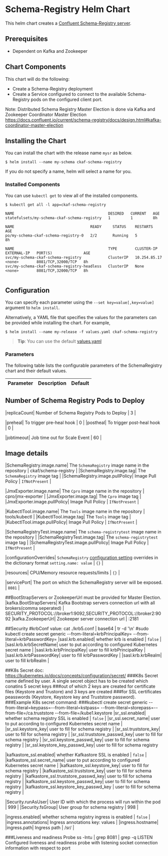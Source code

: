 # Schema-Registry Helm Chart
This helm chart creates a [Confluent Schema-Registry server](https://github.com/confluentinc/schema-registry).

## Prerequisites
* Dependent on Kafka and Zookeeper

## Chart Components
This chart will do the following:

* Create a Schema-Registry deployment
* Create a Service configured to connect to the available Schema-Registry pods on the configured
  client port.

Note: Distributed Schema Registry Master Election is done via Kafka and Zookeeper Coordinator Master Election
https://docs.confluent.io/current/schema-registry/docs/design.html#kafka-coordinator-master-election

## Installing the Chart
You can install the chart with the release name `mysr` as below.

```console
$ helm install --name my-schema ckaf-schema-registry
```

If you do not specify a name, helm will select a name for you.

### Installed Components
You can use `kubectl get` to view all of the installed components.

```console{%raw}
$ kubectl get all -l app=ckaf-schema-registry

NAME                                          DESIRED   CURRENT   AGE
statefulsets/my-schema-ckaf-schema-registry   1         1         8h

NAME                                  READY     STATUS    RESTARTS   AGE
po/my-schema-ckaf-schema-registry-0   2/2       Running   5          8h

NAME                                          TYPE        CLUSTER-IP     EXTERNAL-IP   PORT(S)              AGE
svc/my-schema-ckaf-schema-registry            ClusterIP   10.254.85.17   <none>        8081/TCP,32000/TCP   8h
svc/my-schema-ckaf-schema-registry-headless   ClusterIP   None           <none>        8081/TCP,32000/TCP   8h


```

## Configuration
You can specify each parameter using the `--set key=value[,key=value]` argument to `helm install`.

Alternatively, a YAML file that specifies the values for the parameters can be provided while installing the chart. For example,

```console
$ helm install --name my-release -f values.yaml ckaf-schema-registry
```

> **Tip**: You can use the default [values.yaml](values.yaml)

### Parameters

The following table lists the configurable parameters of the SchemaRegistry chart and their default values.

| Parameter | Description | Default |
| --------- | ----------- | ------- |
## Number of Schema Registry Pods to Deploy
|replicaCount| Number of Schema Registry Pods to Deploy | 3 |

|preheal| To trigger pre-heal hook | 0 |
|postheal| To trigger post-heal hook | 0 |

|jobtimeout| Job time out for Scale Event | 60 |

## Image details
|SchemaRegistry.image.name| The `SchemaRegistry` image name in the repository | ckaf/schema-registry |
|SchemaRegistry.image.tag| The `SchemaRegistry` image tag  |
|SchemaRegistry.image.pullPolicy| Image Pull Policy | `IfNotPresent` |

|JmxExporter.image.name|  The `Cpro` image name in the repository | cpro/jmx-exporter |
|JmxExporter.image.tag| The `Cpro` image tag  |
|JmxExporter.image.pullPolicy| Image Pull Policy | `IfNotPresent` |

|KubectlTool.image.name|  The `Tools` image name in the repository | tools/kubectl |
|KubectlTool.image.tag| The `Tools` image tag  |
|KubectlTool.image.pullPolicy| Image Pull Policy | `IfNotPresent` |

|SchemaRegistryTest.image.name| The `schema-registrytest` image name in the repository |
|SchemaRegistryTest.image.tag| The `schema-registrytest` image tag  |
|SchemaRegistryTest.image.pullPolicy| Image Pull Policy | `IfNotPresent` |

|configurationOverrides| `SchemaRegistry` [configuration setting](https://github.com/confluentinc/schema-registry/blob/master/docs/config.rst#configuration-options) overrides in the dictionary format `setting.name: value` | `{}` |

|resources| CPU/Memory resource requests/limits | `{}` |

|servicePort| The port on which the SchemaRegistry server will be exposed. | `8081` |


##BootStrapServers or ZookeeperUrl must be provided for Master Election.
|kafka.BootStrapServers| Kafka Bootstrap servers connection url with all brokers(comma seperated)  | SECURITY_PROTOCOL://broker1:9092,SECURITY_PROTOCOL://broker2:9092
|kafka.ZookeeperUrl| Zookeeper server connection url | <zookeeper service>:2181

##Security
#krbConf value: cat ./krb5.conf | base64 | tr -d '\n'
#sudo kubectl create secret generic <secret-name> --from-literal=krbPrincipalKey=<krbPrincipalKey> --from-literal=krbPasswordKey=<krbPasswordKey>
|sasl.krb.enabled|  whether krb is enabled | `false` |
|sasl.krb.krbSecretName| user to put according to configured Kubernetes secret name |
|sasl.krb.krbPrincipalKey| user to fill krbPrincipalKey |
|sasl.krb.krbPasswordKey| user to fill krbPasswordKey |
|sasl.krb.krbRealm| user to fill krbRealm | 

##K8s Secret doc: https://kubernetes.io/docs/concepts/configuration/secret/
###K8s Secret name defined by user. A single secret object has to be created which conatins 5 secret keys
###out of which 2 keys are created for certificate files (Keystore and Trustore) and 3 keys are created
###for SSL certificates peasswords (Keystore, Keystore key and Truststore password).
###Example K8s secret command:
###kubectl create secret generic <secret-name> --from-literal=keypass=<passwd>--from-literal=kstpass=<passwd> --from-literal=storepass=<passwd>--from-file=<certificatepath>/ca.truststore --from-file=<certificatepath>/kube1.keystore
|sr_ssl.enabled| whether schema registry SSL is enabled | `false` |
|sr_ssl.secret_name| user to put according to configured Kubernetes secret name |
|sr_ssl.keystore_key| user to fill for schema registry | 
|sr_ssl.truststore_key| user to fill for schema registry |
|sr_ssl.truststore_passwd_key| user to fill for schema registry |
|sr_ssl.keystore_passwd_key| user to fill for schema registry |
|sr_ssl.keystore_key_passwd_key| user to fill for schema registry

|kafkastore_ssl.enabled| whether Kafkastore SSL is enabled | `false` |
|kafkastore_ssl.secret_name|  user to put according to configured Kubernetes secret name |
|kafkastore_ssl.keystore_key| user to fill for schema registry |
|kafkastore_ssl.truststore_key| user to fill for schema registry |
|kafkastore_ssl.truststore_passwd_key| user to fill for schema registry |
|kafkastore_ssl.keystore_passwd_key| user to fill for schema registry |
|kafkastore_ssl.keystore_key_passwd_key | user to fill for schema registry |


|Security.runAsUser| User ID with which the process will run within the pod | 999 |
|Security.fsGroup| User group for schema registry | 998 |

|ingress.enabled| whether schema registry ingress is enabled | `false` |
|ingress.annotations| Ingress annotations key: values |
|ingress.hostname|
|ingress.path| Ingress path | /sr/ |

###Liveness and readiness Probe
ss -lntu | grep 8081 | grep -q  LISTEN
Configured liveness and readiness probe with listening socket connection information with respect to port
